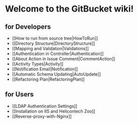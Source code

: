 Welcome to the GitBucket wiki!
====

for Developers
----
 * [[How to run from source tree|HowToRun]]
 * [[Directory Structure|DirectoryStructure]]
 * [[Mapping and Validation|Validations]]
 * [[Authentication in Controller|Authentication]]
 * [[About Action in Issue Comment|CommentAction]]
 * [[Activity Types|Activity]]
 * [[Notification Email|Notification]]
 * [[Automatic Schema Updating|AutoUpdate]]
 * [[Refactoring Plan|RefactoringPlan]]

for Users
----
 * [[LDAP Authentication Settings]]
 * [[Installation on IIS and Helicontech Zoo]]
 * [[Reverse-proxy-with-Nginx]]